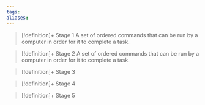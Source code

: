 ```yaml
---
tags:
aliases:
---
```


> [!definition]+ Stage 1
> A set of ordered commands that can be run by a computer in order for it to complete a task.

> [!definition]+ Stage 2
> A set of ordered commands that can be run by a computer in order for it to complete a task.

> [!definition]+ Stage 3
>

> [!definition]+ Stage 4
>

> [!definition]+ Stage 5
>



